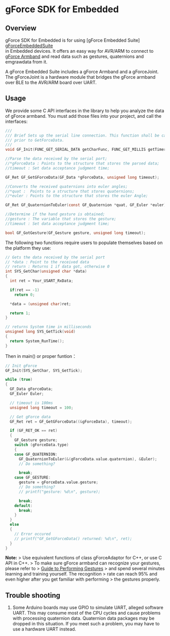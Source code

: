 # gForce SDK for Embedded

## Overview

gForce SDK for Embedded is for using [gForce Embedded Suite] [gForceEmbeddedSuite]  
in Embedded devices. It offers an easy way for AVR/ARM to connect to [gForce Armband][gForceArmband] and read data such as gestures, quaternions and emgrawdata from it.

A gForce Embedded Suite includes a gForce Armband and a gForceJoint. The gForceJoint is a hardware module that bridges the gForce armband over BLE to the AVR/ARM board over UART.

## Usage

We provide some C API interfaces in the library to help you analyze the data of gForce armband.
You must add those files into your project, and call the interfaces:

```C
///
/// Brief Sets up the serial line connection. This function shall be called
/// prior to GetForceData.
///
void GF_Init(FUNC_GET_SERIAL_DATA getCharFunc, FUNC_GET_MILLIS getTimerFunc);
```

```C
//Parse the data received by the serial port;  
//*gForceData : Points to the structure that stores the parsed data;  
//timeout : Set data acceptance judgment time;

GF_Ret GF_GetGForceData(GF_Data *gForceData, unsigned long timeout);
```

```C
//Converts the received quaternions into euler angles;  
//*quat :  Points to a structure that stores quaternions;  
//*euler : Points to the structure that stores the euler Angle;  

GF_Ret GF_QuaternionToEuler(const GF_Quaternion *quat, GF_Euler *euler);
```

```C
//Determine if the hand gesture is obtained;  
//gesture : The variable that stores the gesture;
//timeout : Set data acceptance judgment time;  

bool GF_GotGesture(GF_Gesture gesture, unsigned long timeout);
```

The following two functions require users to populate themselves based on the platform they use:

```C
// Gets the data received by the serial port
// *data : Point to the received data
// return : Returns 1 if data got, otherwise 0 
int SYS_GetChar(unsigned char *data)  
{  
  int ret = Your_USART_RxData;

  if(ret == -1)  
    return 0;  

  *data = (unsigned char)ret;  

  return 1;
}
```

```C
// returns System time in milliseconds
unsigned long SYS_GetTick(void)
{  
  return System_RunTime();  
}  
```

Then in main() or proper funtion：

```C
// Init gForce
GF_Init(SYS_GetChar, SYS_GetTick);

while (true)
{
  GF_Data gForceData;
  GF_Euler Euler;

  // timeout is 100ms
  unsigned long timeout = 100;

  // Get gForce data
  GF_Ret ret = GF_GetGForceData((&gForceData), timeout);

  if (GF_RET_OK == ret)
  {
    GF_Gesture gesture;
    switch (gForceData.type)
    {
    case GF_QUATERNION:
      GF_QuaternionToEuler(&(gForceData.value.quaternion), &Euler);
      // Do something?

      break;
    case GF_GESTURE:
      gesture = gForceData.value.gesture;
      // Do something?
      // printf("gesture: %d\n", gesture);

      break;
    default:
      break;
    }
  }
  else
  {
    // Error occured
    // printf("GF_GetGForceData() returned: %d\n", ret);
  }
}
```

**Note:**
    > Use equivalent functions of class gForceAdaptor for C++, or use C API in C++.
    > To make sure gForce armband can recognize your gestures, please refer to
    > [Guide to Performing Gestures][GuideToPerformingGestures]
    > and spend several minutes learning and training yourself. The recognition
    > rate can reach 95% and even higher after you get familiar with performing
    > the gestures properly.

## Trouble shooting

1. Some Arduino boards may use GPIO to simulate UART, alleged software UART. This may consume most of the CPU cycles and cause problems with processing quaternion data. Quaternion data packages may be dropped in this situation. If you meet such a problem,  you may have to use a hardware UART instead.  

[gForceEmbeddedSuite]: https://oymotion.github.io/doc/gForce100EmbeddedSuiteUserGuide/
[gForceArmband]: https://oymotion.github.io/doc/gForce100UserGuide/
[GuideToPerformingGestures]: https://www.youtube.com/watch?v=wBsYJf0wrkk  

